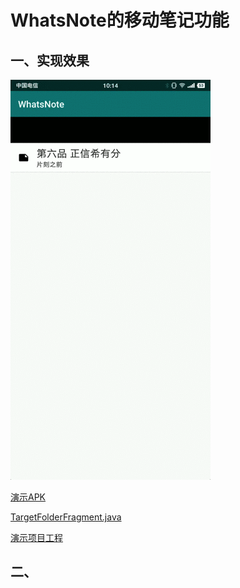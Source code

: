 # WhatsNote的移动笔记功能

## 一、实现效果

![WhatsNote的移动笔记功能](./MoveNotes.gif)

[演示APK](https://raw.githubusercontent.com/jicanghai37927/WhatsAndroid/master/andnext_app_whatsnote/release/andnext_app_whatsnote-release.apk)

[TargetFolderFragment.java]()

[演示项目工程](https://github.com/jicanghai37927/WhatsAndroid)



## 二、